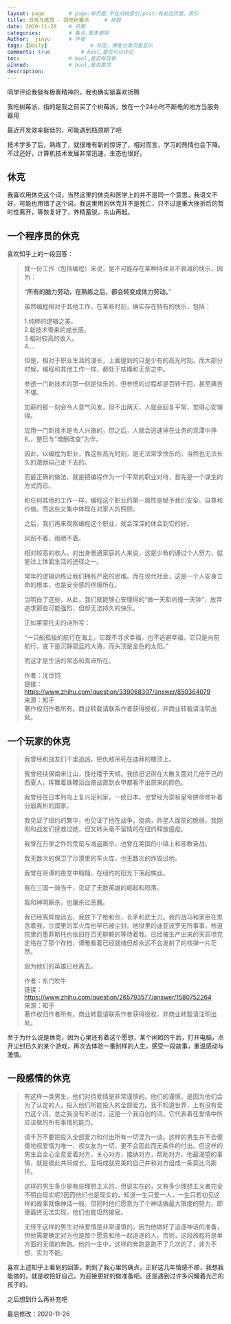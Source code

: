 ```yaml
---
layout: page        # page:单页面,不在归档索引;post:有前后页面，索引
title: 日常与感悟 - 我吃树莓派     # 标题
date: 2020-11-20    # 日期
categories:         # 集合,暂未使用
Author:  jinyu      # 作者
tags: [Daily]              # 标签，博客分类页面显示
comments: true          # bool,是否可以评论
toc:                # bool,是否有目录
pinned:             # bool,是否置顶
description: 
---
```


同学评论我挺有极客精神的，我也确实挺喜欢折腾

我吃树莓派，指的是我之前买了个树莓派，放在一个24小时不断电的地方当服务器用

<!-- more -->

最近开发效率挺低的，可能遇到瓶颈期了吧

技术学多了后，熟练了，就很难有新的惊讶了，相对而言，学习的热情也会下降。不过还好，计算机技术发展非常迅速，生态也很好。

## 休克

我喜欢用休克这个词，当然这里的休克和医学上的并不是同一个意思，我语文不好，可能也用错了这个词。我这里用的休克并不是死亡，只不过是重大挫折后的暂时性离开，等恢复好了，养精蓄锐，东山再起。

## 一个程序员的休克

喜欢知乎上的一段回答：

> 就一份工作（包括编程）来说，是不可能存在某种持续且不衰减的快乐，因为：
>
> “**所有的脑力劳动，在熟练之后，都会转变成体力劳动。**”
>
> 虽然编程相对于其他工作，在某些时刻，确实存在特有的快乐，包括：
>
> 1.纯粹的逻辑之美。  
> 2.新技术带来的成长感。  
> 3.相对较高的收入。  
> 4.…  
>
> 但是，相对于职业生涯的漫长，上面提到的只是少有的高光时刻。而大部分时候，编程和其他工作一样，都处于枯燥和无奈之中。
>
> 参透一门新技术的那一刻是快乐的，但参悟的过程却是百转千回，甚至痛苦不堪。
>
> 加薪的那一刻会令人意气风发，但不出两天，人就会回复平常，觉得心安理得。
>
> 应用一门新技术是令人兴奋的，但之后，人就会迅速掉在业务的泥潭中挣扎，整日与“增删改查”为伴。
>
> 因此，以编程为职业，靠这些高光时刻，是无法常享快乐的，当然也无法长久的激励自己走下去的。
>
> 而最正确的做法，就是把编程作为一个平常的职业对待，首先是一个谋生的方式而已。
>
> 和任何其他的工作一样，编程这个职业的第一属性是赋予我们安全、自尊和价值。而这些又集中体现在对家人的照顾。
>
> 之后，我们再来观察编程这个职业，就会深深的体会到它的好。
>
> 风刮不着，雨晒不着。
>
> 相对较高的收入，对出身普通家庭的人来说，这是少有的通过个人努力，就能过上体面生活的途径之一。
>
> 常年的逻辑训练让我们拥有严密的思维。而在现代社会，这是一个人安身立命的根本，也是安全感的终极所在。
>
> 当明白了这些，从此，我们就能够心安理得的“做一天和尚撞一天钟”，放弃追求那些可能强烈，但却无法持久的快乐。
>
> 正如莱蒙托夫的诗所写：
>
> “一只船孤独的航行在海上，它既不寻求幸福，也不逃避幸福，它只是向前航行，底下是沉静碧蓝的大海，而头顶是金色的太阳。”
>
> 而这才是生活的常态和真谛所在。
>
> 作者：沈世钧  
> 链接：https://www.zhihu.com/question/339068307/answer/850364079  
> 来源：知乎  
> 著作权归作者所有。商业转载请联系作者获得授权，非商业转载请注明出处。  

## 一个玩家的休克

> 我曾经和战友们千里追凶，把仇敌吊死在迪拜的楼顶上。
>
> 我曾经扶保南宋江山，挽社稷于天倾。我依旧记得在大散关面对几倍于己的西夏人，挥舞着铁鞭浴血奋战直到衣甲都看不出原来的颜色。
>
> 我曾经在日本列岛上复兴足利家，一统日本。也曾经为崇祯皇帝拼命修补着分崩离析的国家。
>
> 我见证了纽约的繁华，也见证了他在战争，疫病，外星人面前的脆弱。我刚刚和战友们拯救过她，但又转头毫不留情的在纽约释放瘟疫。
>
> 我曾在万里之外的荒蛮与海盗厮杀，也曾在美国的小镇上和邪教奋战。
>
> 我无数次的保卫了沙漠里的军火库，也无数次的炸毁过他。
>
> 我曾在哥谭的夜空中翱翔，在纽约的阳光下荡起蛛丝。
>
> 我在三国一骑当千，见证了无数英雄的崛起和陨落。
>
> 我和神明厮杀，也屠杀过恶魔。
>
> 我已经离辉煌远去，我放下了枪和剑，长矛和武士刀。我的战马和家臣在思念着我，沙漠里的军火库也早已被尘封。地狱里的迪亚波罗无所事事，修道院里的墨菲斯托也依旧在百无聊赖的等待着我。已经被生产出来的天启坦克定格在了那个存档，谭雅看着已经就绪但却永远不会发射了的核弹一片茫然。
>
> 因为他们的英雄已经离去。
>
> 
>
> 作者：东门吹牛  
> 链接：https://www.zhihu.com/question/265793577/answer/1580752264  
> 来源：知乎  
> 著作权归作者所有。商业转载请联系作者获得授权，非商业转载请注明出处。  

至于为什么说是休克，因为心里还有着这个愿想，某个闲暇的午后，打开电脑，点开尘封已久的某个游戏，再次去体验一番别样的人生，感受一段故事，重温感动与激情。

## 一段感情的休克

> 有这样一类男生，他们对待爱情是非常谨慎的。他们的谨慎，是因为他们会为了认定的人，投入他们所能投入的全部爱力。我不知道世界，上有没有爱力这个词，总之我没有听说过，这是一个我自创的词，它代表着在爱情中所应该做的所有事情的能力。
>
> 请千万不要把投入全部爱力和付出所有一切混为一谈。这样的男生并不会傻傻地视爱情为唯一，视女友为一切，更不会因此而无条件的付出。但这样的男生会全心全意爱着对方，关心对方，接纳对方，帮助对方。他最渴望的事情，就是彼此共同成长，互相成就完美的自己并和对方组成一条莫比乌斯环。
>
> 这样的男生多少是有些理想主义的，但说实在的，又有多少理想主义者完全不明白现实呢?因而他们也是现实的，知道一生只爱一人，一生只若初见这样的故事就像神话一般。但同时他们愿意为了个神话做最大限度的努力，即便最终无法实现，他们也能坦然接受。
>
> 无怪乎这样的男生对待爱情是非常谨慎的，因为他做好了追逐神话的准备，但他需要确定对方也是那个愿意和他一起追逐的人。否则，这段旅程将是单方面的无谓的奔跑。他的一生中，这样的奔跑是跑不了几次的了，非为不想，实为不能。

喜欢上述知乎上看到的回答，刺到了我心里的痛点，正好这几年情感不顺，我想我能做的，就是收拾好自己，为迎接更好的做准备吧。还是遇到过许多闪耀着光芒的孩子的。

之后想到什么再补充吧

最后修改：2020-11-26

